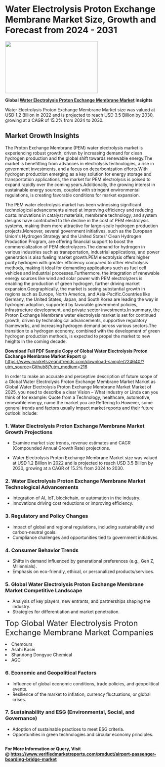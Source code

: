 <H1>Water Electrolysis Proton Exchange Membrane Market Size, Growth and Forecast from 2024 - 2031</H1><img class="aligncenter size-medium wp-image-584254" src="https://thirdeyenews.in/wp-content/uploads/2024/09/Global-Market-Research-300x168.jpeg" alt="" width="300" height="168" /><p><strong>Global&nbsp;<a href="https://www.marketsizeandtrends.com/download-sample/224640/?utm_source=Github8j?utm_medium=216">Water Electrolysis Proton Exchange Membrane Market</a> Insights</strong></p><p>Water Electrolysis Proton Exchange Membrane Market size was valued at USD 1.2 Billion in 2022 and is projected to reach USD 3.5 Billion by 2030, growing at a CAGR of 15.2% from 2024 to 2030.</p><p><h2>Market Growth Insights</h2> <p>The Proton Exchange Membrane (PEM) water electrolysis market is experiencing robust growth, driven by increasing demand for clean hydrogen production and the global shift towards renewable energy.The market is benefitting from advances in electrolysis technologies, a rise in government investments, and a focus on decarbonization efforts.With hydrogen production emerging as a key solution for energy storage and transportation applications, the market for PEM electrolysis is poised to expand rapidly over the coming years.Additionally, the growing interest in sustainable energy sources, coupled with stringent environmental regulations, is creating favorable conditions for market expansion.</p> <p>The PEM water electrolysis market has been witnessing significant technological advancements aimed at improving efficiency and reducing costs.Innovations in catalyst materials, membrane technology, and system designs have contributed to the decline in the cost of PEM electrolysis systems, making them more attractive for large-scale hydrogen production projects.Moreover, several government initiatives, such as the European Union's Hydrogen Strategy and the United States' Clean Hydrogen Production Program, are offering financial support to boost the commercialization of PEM electrolyzers.The demand for hydrogen in various industries such as transportation, industrial applications, and power generation is also fueling market growth.PEM electrolysis offers higher purity hydrogen with greater efficiency compared to other electrolysis methods, making it ideal for demanding applications such as fuel cell vehicles and industrial processes.Furthermore, the integration of renewable energy sources like wind and solar power with PEM electrolyzers is enabling the production of green hydrogen, further driving market expansion.Geographically, the market is seeing substantial growth in regions such as Europe, North America, and Asia-Pacific.Countries like Germany, the United States, Japan, and South Korea are leading the way in hydrogen adoption, supported by favorable government policies, infrastructure development, and private sector investments.In summary, the Proton Exchange Membrane water electrolysis market is set for continued growth, driven by technological advancements, supportive regulatory frameworks, and increasing hydrogen demand across various sectors.The transition to a hydrogen economy, combined with the development of green hydrogen production methods, is expected to propel the market to new heights in the coming decade.</p><p><span class=""><strong>Download Full PDF Sample Copy of Global Water Electrolysis Proton Exchange Membrane Market Report</strong> @ <a href="https://www.marketsizeandtrends.com/download-sample/224640/?utm_source=Github8j?utm_medium=216" target="_blank">https://www.marketsizeandtrends.com/download-sample/224640/?utm_source=Github8j?utm_medium=216</a></span></p><p>In order to make an accurate and perceptive description of future scope of a Global&nbsp;Water Electrolysis Proton Exchange Membrane Market Market as Global&nbsp;Water Electrolysis Proton Exchange Membrane Market Market of 2025, you need to describe a clear Vision &ndash; What Industry or Linda can you think of for example: Quote from a Technology, healthcare, automotive, renewable energy, name the market you are Reffering to.However, some general trends and factors usually impact market reports and their future outlook include:</p><h3>1.&nbsp;<strong>Water Electrolysis Proton Exchange Membrane Market Growth Projections</strong></h3><ul><li>Examine market size trends, revenue estimates and CAGR (Compounded Annual Growth Rate) projections.</li><li><p>Water Electrolysis Proton Exchange Membrane Market size was valued at USD 1.2 Billion in 2022 and is projected to reach USD 3.5 Billion by 2030, growing at a CAGR of 15.2% from 2024 to 2030.</p></li></ul><h3>2.&nbsp;<strong>Water Electrolysis Proton Exchange Membrane Market Technological Advancements</strong></h3><ul><li>Integration of AI, IoT, blockchain, or automation in the industry.</li><li>Innovations driving cost reductions or improving efficiency.</li></ul><h3>3.&nbsp;<strong>Regulatory and Policy Changes</strong></h3><ul><li>Impact of global and regional regulations, including sustainability and carbon-neutral goals.</li><li>Compliance challenges and opportunities tied to government initiatives.</li></ul><h3>4.&nbsp;<strong>Consumer Behavior Trends</strong></h3><ul><li>Shifts in demand influenced by generational preferences (e.g., Gen Z, Millennials).</li><li>Emphasis on eco-friendly, ethical, or personalized products/services.</li></ul><h3>5.&nbsp;<strong>Global Water Electrolysis Proton Exchange Membrane Market Competitive Landscape</strong></h3><ul><li>Analysis of key players, new entrants, and partnerships shaping the industry.</li><li>Strategies for differentiation and market penetration.</li></ul><p data-pm-slice="1 1 []"><span style="color: inherit; font-family: inherit; font-size: 25px;">Top Global Water Electrolysis Proton Exchange Membrane Market Companies</span></p><div class="" data-test-id=""><p><li>Chemours</li><li> Asahi Kasei</li><li> Shandong Dongyue Chemical</li><li> AGC</li></p></div><h3>6.&nbsp;<strong>Economic and Geopolitical Factors</strong></h3><ul><li>Influence of global economic conditions, trade policies, and geopolitical events.</li><li>Resilience of the market to inflation, currency fluctuations, or global crises.</li></ul><h3>7.&nbsp;<strong>Sustainability and ESG (Environmental, Social, and Governance)</strong></h3><ul><li>Adoption of sustainable practices to meet ESG criteria.</li><li>Opportunities in green technologies and circular economy principles.</li></ul><h2><strong style="font-size: 14px;">For More Information or Query, Visit @&nbsp;</strong><a style="background-color: #ffffff; font-size: 14px;" href="https://www.marketsizeandtrends.com/report/water-electrolysis-proton-exchange-membrane-market/" target="_blank">https://www.verifiedmarketreports.com/product/airport-passenger-boarding-bridge-market</a></h2>